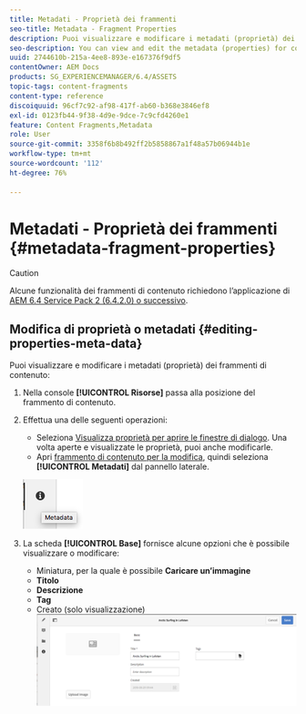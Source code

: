 ```yaml
---
title: Metadati - Proprietà dei frammenti
seo-title: Metadata - Fragment Properties
description: Puoi visualizzare e modificare i metadati (proprietà) dei frammenti di contenuto.
seo-description: You can view and edit the metadata (properties) for content fragments.
uuid: 2744610b-215a-4ee8-893e-e167376f9df5
contentOwner: AEM Docs
products: SG_EXPERIENCEMANAGER/6.4/ASSETS
topic-tags: content-fragments
content-type: reference
discoiquuid: 96cf7c92-af98-417f-ab60-b368e3846ef8
exl-id: 0123fb44-9f38-4d9e-9dce-7c9cfd4260e1
feature: Content Fragments,Metadata
role: User
source-git-commit: 3358f6b8b492ff2b5858867a1f48a57b06944b1e
workflow-type: tm+mt
source-wordcount: '112'
ht-degree: 76%

---
```


# Metadati - Proprietà dei frammenti {#metadata-fragment-properties}

>[!CAUTION]
>
>Alcune funzionalità dei frammenti di contenuto richiedono l’applicazione di [AEM 6.4 Service Pack 2 (6.4.2.0) o successivo](/help/release-notes/sp-release-notes.md).

## Modifica di proprietà o metadati {#editing-properties-meta-data}

Puoi visualizzare e modificare i metadati (proprietà) dei frammenti di contenuto:

1. Nella console **[!UICONTROL Risorse]** passa alla posizione del frammento di contenuto.
1. Effettua una delle seguenti operazioni:

   * Seleziona [Visualizza proprietà per aprire le finestre di dialogo](managing-assets-touch-ui.md#editing-properties). Una volta aperte e visualizzate le proprietà, puoi anche modificarle.
   * Apri [frammento di contenuto per la modifica](content-fragments-managing.md#opening-the-fragment-editor), quindi seleziona **[!UICONTROL Metadati]** dal pannello laterale.

   ![cfm-6420-06](assets/cfm-6420-06.png)

1. La scheda **[!UICONTROL Base]** fornisce alcune opzioni che è possibile visualizzare o modificare:

   * Miniatura, per la quale è possibile **Caricare un’immagine**
   * **Titolo**
   * **Descrizione**
   * **Tag**
   * Creato (solo visualizzazione)
   ![cfm-6420-07](assets/cfm-6420-07.png)
